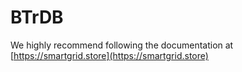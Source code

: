 # BTrDB

We highly recommend following the documentation at [https://smartgrid.store](https://smartgrid.store)

